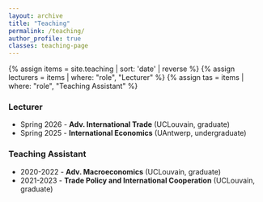 ```yaml
---
layout: archive
title: "Teaching"
permalink: /teaching/
author_profile: true
classes: teaching-page
---
```


{% assign items = site.teaching | sort: 'date' | reverse %}
{% assign lecturers = items | where: "role", "Lecturer" %}
{% assign tas = items | where: "role", "Teaching Assistant" %}

### Lecturer
- Spring 2026 - **Adv. International Trade** (UCLouvain, graduate)
- Spring 2025 - **International Economics** (UAntwerp, undergraduate)

### Teaching Assistant
- 2020-2022 - **Adv. Macroeconomics** (UCLouvain, graduate)
- 2021-2023 - **Trade Policy and International Cooperation** (UCLouvain, graduate)
